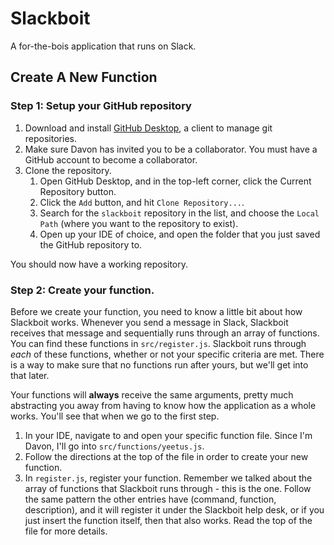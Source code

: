 # Slackboit

A for-the-bois application that runs on Slack.

## Create A New Function
### Step 1: Setup your GitHub repository

1. Download and install [GitHub Desktop](https://desktop.github.com/), a client to manage git repositories.
2. Make sure Davon has invited you to be a collaborator. You must have a GitHub account to become a collaborator.
3. Clone the repository.
    1. Open GitHub Desktop, and in the top-left corner, click the Current Repository button.
    2. Click the `Add` button, and hit `Clone Repository...`.
    3. Search for the `slackboit` repository in the list, and choose the `Local Path` (where you want to the repository to exist).
    4. Open up your IDE of choice, and open the folder that you just saved the GitHub repository to.

You should now have a working repository.

### Step 2: Create your function.

Before we create your function, you need to know a little bit about how Slackboit works. Whenever you send a message in Slack, Slackboit receives that message
and sequentially runs through an array of functions. You can find these functions in `src/register.js`. Slackboit runs through _each_ of these functions, whether or not
your specific criteria are met. There is a way to make sure that no functions run after yours, but we'll get into that later.

Your functions will **always** receive the same arguments, pretty much abstracting you away from having to know how the
application as a whole works. You'll see that when we go to the first step.

1. In your IDE, navigate to and open your specific function file. Since I'm Davon, I'll go into `src/functions/yeetus.js`.
2. Follow the directions at the top of the file in order to create your new function.
3. In `register.js`, register your function. Remember we talked about the array of functions that Slackboit runs through -
this is the one. Follow the same pattern the other entries have (command, function, description), and it will register
it under the Slackboit help desk, or if you just insert the function itself, then that also works. Read the top of the file for more details.